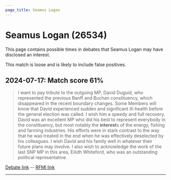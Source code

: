 ```yaml
---
page_title: Seamus Logan
---
```


# Seamus Logan  (26534)

This page contains possible times in debates that Seamus Logan may have disclosed an interest.

This match is loose and is likely to include false positives. 



## 2024-07-17: Match score 61%

>I want to pay tribute to the outgoing MP, David Duguid, who represented the previous Banff and Buchan constituency, which disappeared in the recent boundary changes. Some Members will know that David experienced sudden and significant ill-health before the general election was called. I wish him a speedy and full recovery. David was an excellent MP who did his best to represent everybody in the constituency, but most notably the **interest**s of the energy, fishing and farming industries. His efforts were in stark contrast to the way that he was treated in the end when he was effectively deselected by his colleagues. I wish David and his family well in whatever their future plans may involve. I also wish to acknowledge the work of the last SNP MP in this area, Eilidh Whiteford, who was an outstanding political representative.

[Debate link](https://www.theyworkforyou.com/debates/?id=2024-07-17d.124.1)  --  [RFMI link](https://www.theyworkforyou.com/mp/26534/register)


---

